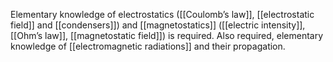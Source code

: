 Elementary knowledge of electrostatics ([[Coulomb’s law]], [[electrostatic field]] and [[condensers]]) and [[magnetostatics]] ([[electric intensity]], [[Ohm’s law]], [[magnetostatic field]]) is required. Also required, elementary knowledge of [[electromagnetic radiations]] and their propagation.